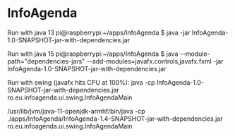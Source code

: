# InfoAgenda

Run with java 13
pi@raspberrypi:~/apps/InfoAgenda $ java -jar InfoAgenda-1.0-SNAPSHOT-jar-with-dependencies.jar

Run with java 15
pi@raspberrypi:~/apps/InfoAgenda $ java --module-path="dependencies-jars" --add-modules=javafx.controls,javafx.fxml -jar InfoAgenda-1.0-SNAPSHOT-jar-with-dependencies.jar

Run with swing (javafx hits CPU at 100%):
java -cp InfoAgenda-1.0-SNAPSHOT-jar-with-dependencies.jar ro.eu.infoagenda.ui.swing.InfoAgendaMain


/usr/lib/jvm/java-11-openjdk-armhf/bin/java -cp ./apps/InfoAgenda/InfoAgenda-1.4-SNAPSHOT-jar-with-dependencies.jar ro.eu.infoagenda.ui.swing.InfoAgendaMain
